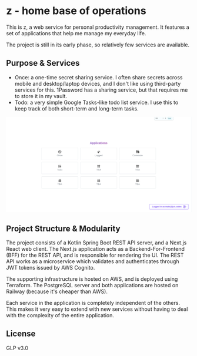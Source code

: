 # z - home base of operations

This is z, a web service for personal productivity management. It features a set of applications that help me manage my
everyday life.

The project is still in its early phase, so relatively few services are available.

## Purpose & Services

- Once: a one-time secret sharing service. I often share secrets across mobile and desktop/laptop devices, and I don't
  like using third-party services for this. 1Password has a sharing service, but that requires me to store it in my
  vault.
- Todo: a very simple Google Tasks-like todo list service. I use this to keep track of both short-term and long-term
  tasks.

![Image of the landing page](zplash.png)

## Project Structure & Modularity

The project consists of a Kotlin Spring Boot REST API server, and a Next.js React web client. The Next.js application
acts as a Backend-For-Frontend (BFF) for the REST API, and is responsible for rendering the UI. The REST API works as a
microservice which validates and authenticates through JWT tokens issued by AWS Cognito.

The supporting infrastructure is hosted on AWS, and is deployed using Terraform. The PostgreSQL server and both
applications are hosted on Railway (because it's cheaper than AWS).

Each service in the application is completely independent of the others. This makes it very easy to extend with new
services without having to deal with the complexity of the entire application.

## License

GLP v3.0

